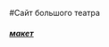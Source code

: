 #Сайт большого театра

##### [макет](https://www.figma.com/file/zsSm57Dau3GsM4yret0zdI/%D0%B1%D0%BE%D0%BB%D1%8C%D1%88%D0%BE%D0%B9-%D1%82%D0%B5%D0%B0%D1%82%D1%80-%2B)